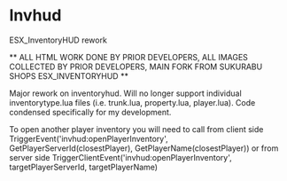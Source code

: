 # Invhud
ESX_InventoryHUD rework

** ALL HTML WORK DONE BY PRIOR DEVELOPERS, ALL IMAGES COLLECTED BY PRIOR DEVELOPERS, MAIN FORK FROM SUKURABU SHOPS ESX_INVENTORYHUD **

Major rework on inventoryhud. Will no longer support individual inventorytype.lua files (i.e. trunk.lua, property.lua, player.lua).
Code condensed specifically for my development.


To open another player inventory you will need to call from client side TriggerEvent('invhud:openPlayerInventory', GetPlayerServerId(closestPlayer), GetPlayerName(closestPlayer)) or from server side TriggerClientEvent('invhud:openPlayerInventory', targetPlayerServerId, targetPlayerName)
